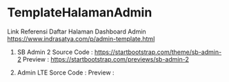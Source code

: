 # TemplateHalamanAdmin

Link Referensi Daftar Halaman Dashboard Admin
https://www.indrasatya.com/p/admin-template.html

1. SB Admin 2
Source Code : https://startbootstrap.com/theme/sb-admin-2
Preview : https://startbootstrap.com/previews/sb-admin-2

2. Admin LTE
Sorce Code :
Preview :

